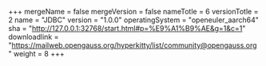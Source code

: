 +++
mergeName = false
mergeVersion = false
nameTotle = 6
versionTotle = 2
name = "JDBC"
version = "1.0.0"
operatingSystem = "openeuler_aarch64"
sha = "http://127.0.0.1:32768/start.html#p=%E9%A1%B9%AE&g=1&c=1"
downloadlink = "https://mailweb.opengauss.org/hyperkitty/list/community@opengauss.org"
weight =  8
+++